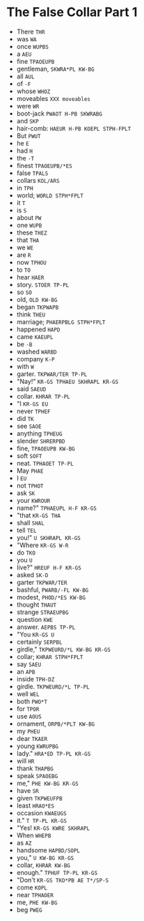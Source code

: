 # The False Collar Part 1

* There `THR`
* was `WA`
* once `WUPBS`
* a `AEU`
* fine `TPAOEUPB`
* gentleman, `SKWRA*PL KW-BG`
* all `AUL`
* of `-F`
* whose `WHOZ`
* moveables `XXX moveables`
* were `WR`
* boot-jack `PWAOT H-PB SKWRABG`
* and `SKP`
* hair-comb: `HAEUR H-PB KOEPL STPH-FPLT`
* But `PWUT`
* he `E`
* had `H`
* the `-T`
* finest `TPAOEUPB/*ES`
* false `TPALS`
* collars `KOL/ARS`
* in `TPH`
* world; `WORLD STPH*FPLT`
* it `T`
* is `S`
* about `PW`
* one `WUPB`
* these `THEZ`
* that `THA`
* we `WE`
* are `R`
* now `TPHOU`
* to `TO`
* hear `HAER`
* story. `STOER TP-PL`
* so `SO`
* old, `OLD KW-BG`
* began `TKPWAPB`
* think `THEU`
* marriage; `PHAERPBLG STPH*FPLT`
* happened `HAPD`
* came `KAEUPL`
* be `-B`
* washed `WARBD`
* company `K-P`
* with `W`
* garter. `TKPWAR/TER TP-PL`
* "Nay!" `KR-GS TPHAEU SKHRAPL KR-GS`
* said `SAEUD`
* collar. `KHRAR TP-PL`
* "I `KR-GS EU`
* never `TPHEF`
* did `TK`
* see `SAOE`
* anything `TPHEUG`
* slender `SHRERPBD`
* fine, `TPAOEUPB KW-BG`
* soft `SOFT`
* neat. `TPHAOET TP-PL`
* May `PHAE`
* I `EU`
* not `TPHOT`
* ask `SK`
* your `KWROUR`
* name?" `TPHAEUPL H-F KR-GS`
* "that `KR-GS THA`
* shall `SHAL`
* tell `TEL`
* you!" `U SKHRAPL KR-GS`
* "Where `KR-GS W-R`
* do `TKO`
* you `U`
* live?" `HREUF H-F KR-GS`
* asked `SK-D`
* garter `TKPWAR/TER`
* bashful, `PWARB/-FL KW-BG`
* modest, `PHOD/*ES KW-BG`
* thought `THAUT`
* strange `STRAEUPBG`
* question `KWE`
* answer. `AEPBS TP-PL`
* "You `KR-GS U`
* certainly `SERPBL`
* girdle," `TKPWEURD/*L KW-BG KR-GS`
* collar; `KHRAR STPH*FPLT`
* say `SAEU`
* an `APB`
* inside `TPH-DZ`
* girdle. `TKPWEURD/*L TP-PL`
* well `WEL`
* both `PWO*T`
* for `TPOR`
* use `AOUS`
* ornament, `ORPB/*PLT KW-BG`
* my `PHEU`
* dear `TKAER`
* young `KWRUPBG`
* lady." `HRA*ED TP-PL KR-GS`
* will `HR`
* thank `THAPBG`
* speak `SPAOEBG`
* me," `PHE KW-BG KR-GS`
* have `SR`
* given `TKPWEUFPB`
* least `HRAO*ES`
* occasion `KWAEUGS`
* it." `T TP-PL KR-GS`
* "Yes! `KR-GS KWRE SKHRAPL`
* When `WHEPB`
* as `AZ`
* handsome `HAPBD/SOPL`
* you," `U KW-BG KR-GS`
* collar, `KHRAR KW-BG`
* enough." `TPHUF TP-PL KR-GS`
* "Don't `KR-GS TKO*PB AE T*/SP-S`
* come `KOPL`
* near `TPHAOER`
* me, `PHE KW-BG`
* beg `PWEG`
